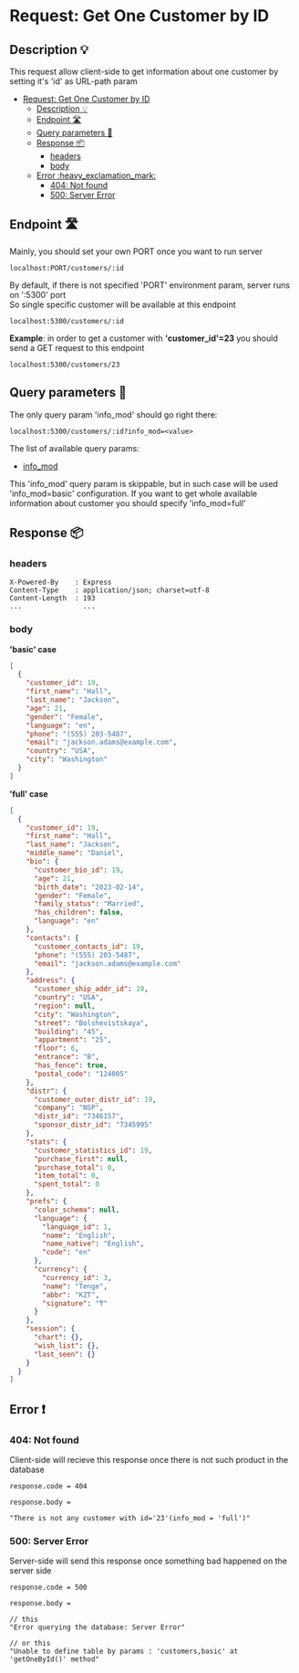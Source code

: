 # Request: Get One Customer by ID

## Description :bulb:
This request allow client-side to get information about one customer by setting it's 'id' as URL-path param  
- [Request: Get One Customer by ID](#request-get-one-customer-by-id)
  - [Description :bulb:](#description-bulb)
  - [Endpoint :motorway:](#endpoint-motorway)
  - [Query parameters :pencil:](#query-parameters-pencil)
  - [Response :package:](#response-package)
    - [headers](#headers)
    - [body](#body)
  - [Error :heavy\_exclamation\_mark:](#error-heavy_exclamation_mark)
    - [404: Not found](#404-not-found)
    - [500: Server Error](#500-server-error)

## Endpoint :motorway:
Mainly, you should set your own PORT once you want to run server
```
localhost:PORT/customers/:id
```
By default, if there is not specified 'PORT' environment param, server runs on ':5300' port    
So single specific customer will be available at this endpoint
```
localhost:5300/customers/:id
```
**Example**: in order to get a customer with **'customer_id'=23** you should send a GET request to this endpoint
```
localhost:5300/customers/23
```


## Query parameters :pencil:    
The only query param 'info_mod' should go right there:
```
localhost:5300/customers/:id?info_mod=<value>
```
The list of available query params:
- [info_mod](../query.md#info_mod)

This 'info_mod' query param is skippable, but in such case will be used 'info_mod=basic' configuration. If you want to get whole available information about customer you should specify 'info_mod=full'


## Response :package:
### headers
```
X-Powered-By    : Express
Content-Type    : application/json; charset=utf-8
Content-Length  : 193
...               ...
```
### body
**'basic' case**
```json
[
  {
    "customer_id": 19,
    "first_name": "Hall",
    "last_name": "Jackson",
    "age": 21,
    "gender": "Female",
    "language": "en",
    "phone": "(555) 203-5487",
    "email": "jackson.adams@example.com",
    "country": "USA",
    "city": "Washington"
  }
]
```
**'full' case**
```json
[
  {
    "customer_id": 19,
    "first_name": "Hall",
    "last_name": "Jackson",
    "middle_name": "Daniel",
    "bio": {
      "customer_bio_id": 19,
      "age": 21,
      "birth_date": "2023-02-14",
      "gender": "Female",
      "family_status": "Married",
      "has_children": false,
      "language": "en"
    },
    "contacts": {
      "customer_contacts_id": 19,
      "phone": "(555) 203-5487",
      "email": "jackson.adams@example.com"
    },
    "address": {
      "customer_ship_addr_id": 19,
      "country": "USA",
      "region": null,
      "city": "Washington",
      "street": "Bolshevistskaya",
      "building": "45",
      "appartment": "25",
      "floor": 6,
      "entrance": "B",
      "has_fence": true,
      "postal_code": "124005"
    },
    "distr": {
      "customer_outer_distr_id": 19,
      "company": "NSP",
      "distr_id": "7346157",
      "sponsor_distr_id": "7345995"
    },
    "stats": {
      "customer_statistics_id": 19,
      "purchase_first": null,
      "purchase_total": 0,
      "item_total": 0,
      "spent_total": 0
    },
    "prefs": {
      "color_schema": null,
      "language": {
        "language_id": 1,
        "name": "English",
        "name_native": "English",
        "code": "en"
      },
      "currency": {
        "currency_id": 3,
        "name": "Tenge",
        "abbr": "KZT",
        "signature": "₸"
      }
    },
    "session": {
      "chart": {},
      "wish_list": {},
      "last_seen": {}
    }
  }
]
```
## Error :heavy_exclamation_mark:
### 404: Not found
Client-side will recieve this response once there is not such product in the database
```
response.code = 404
```
```
response.body =

"There is not any customer with id='23'(info_mod = 'full')"
```
### 500: Server Error
Server-side will send this response once something bad happened on the server side
```
response.code = 500
```
```
response.body =

// this
"Error querying the database: Server Error"

// or this
"Unable to define table by params : 'customers,basic' at 'getOneById()' method"
```